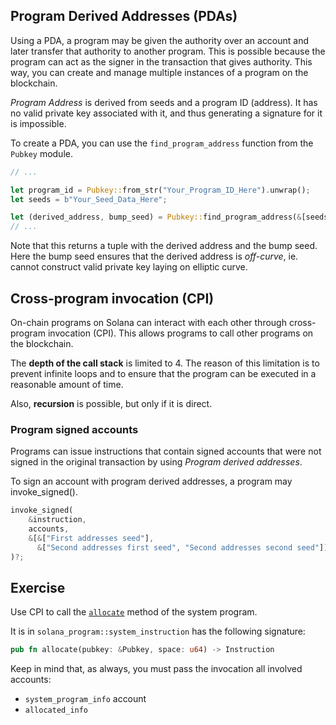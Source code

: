 ## Program Derived Addresses (PDAs) 

Using a PDA, a program may be given the authority over an account and later transfer that authority to another program.
This is possible because the program can act as the signer in the transaction that gives authority.
This way, you can create and manage multiple instances of a program on the blockchain.

_Program Address_ is derived from seeds and a program ID (address).
It has no valid private key associated with it, and thus generating a signature for it is impossible.

To create a PDA, you can use the `find_program_address` function from the `Pubkey` module.

```rust
// ...

let program_id = Pubkey::from_str("Your_Program_ID_Here").unwrap();
let seeds = b"Your_Seed_Data_Here";

let (derived_address, bump_seed) = Pubkey::find_program_address(&[seeds], &program_id);
// ...
```

Note that this returns a tuple with the derived address and the bump seed.
Here the bump seed ensures that the derived address is _off-curve_, ie. cannot construct valid private key laying on elliptic curve.

## Cross-program invocation (CPI)

On-chain programs on Solana can interact with each other through cross-program invocation (CPI).
This allows programs to call other programs on the blockchain.

The **depth of the call stack** is limited to 4.
The reason of this limitation is to prevent infinite loops and to ensure that the program can be executed in a reasonable amount of time.

Also, **recursion** is possible, but only if it is direct.

### Program signed accounts

Programs can issue instructions that contain signed accounts that were not signed in the original transaction by using _Program derived addresses_.

To sign an account with program derived addresses, a program may invoke_signed().

```rust
invoke_signed(
    &instruction,
    accounts,
    &[&["First addresses seed"],
      &["Second addresses first seed", "Second addresses second seed"]],
)?;
```

## Exercise

Use CPI to call the [`allocate`](https://docs.rs/solana-program/1.18.11/solana_program/system_instruction/fn.allocate.html) method of the system program.

It is in `solana_program::system_instruction` has the following signature:

```rust
pub fn allocate(pubkey: &Pubkey, space: u64) -> Instruction
```


Keep in mind that, as always, you must pass the invocation all involved accounts:
- `system_program_info` account
- `allocated_info`

